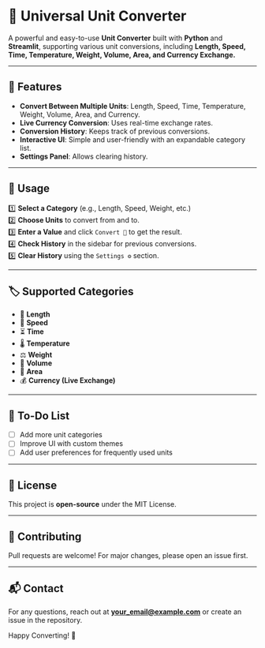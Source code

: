 # 🔄 Universal Unit Converter

A powerful and easy-to-use **Unit Converter** built with **Python** and **Streamlit**, supporting various unit conversions, including **Length, Speed, Time, Temperature, Weight, Volume, Area, and Currency Exchange.**

---

## 🚀 Features
- **Convert Between Multiple Units**: Length, Speed, Time, Temperature, Weight, Volume, Area, and Currency.
- **Live Currency Conversion**: Uses real-time exchange rates.
- **Conversion History**: Keeps track of previous conversions.
- **Interactive UI**: Simple and user-friendly with an expandable category list.
- **Settings Panel**: Allows clearing history.

---



## 📌 Usage

1️⃣ **Select a Category** (e.g., Length, Speed, Weight, etc.)  
2️⃣ **Choose Units** to convert from and to.  
3️⃣ **Enter a Value** and click `Convert 🔄` to get the result.  
4️⃣ **Check History** in the sidebar for previous conversions.  
5️⃣ **Clear History** using the `Settings ⚙️` section.

---

## 🏷 Supported Categories
- 📏 **Length**  
- 🚗 **Speed**  
- ⏳ **Time**  
- 🌡️ **Temperature**  
- ⚖️ **Weight**  
- 🧪 **Volume**  
- 📐 **Area**  
- 💰 **Currency (Live Exchange)**  

---

## 📝 To-Do List
- [ ] Add more unit categories
- [ ] Improve UI with custom themes
- [ ] Add user preferences for frequently used units

---

## 📜 License
This project is **open-source** under the MIT License.

---

## 🤝 Contributing
Pull requests are welcome! For major changes, please open an issue first.

---

## 📬 Contact
For any questions, reach out at **your_email@example.com** or create an issue in the repository.

Happy Converting! 🎉

